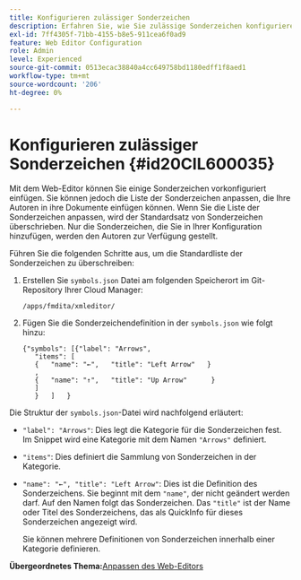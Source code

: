 ```yaml
---
title: Konfigurieren zulässiger Sonderzeichen
description: Erfahren Sie, wie Sie zulässige Sonderzeichen konfigurieren
exl-id: 7ff4305f-71bb-4155-b8e5-911cea6f0ad9
feature: Web Editor Configuration
role: Admin
level: Experienced
source-git-commit: 0513ecac38840a4cc649758bd1180edff1f8aed1
workflow-type: tm+mt
source-wordcount: '206'
ht-degree: 0%

---
```


# Konfigurieren zulässiger Sonderzeichen {#id20CIL600035}

Mit dem Web-Editor können Sie einige Sonderzeichen vorkonfiguriert einfügen. Sie können jedoch die Liste der Sonderzeichen anpassen, die Ihre Autoren in ihre Dokumente einfügen können. Wenn Sie die Liste der Sonderzeichen anpassen, wird der Standardsatz von Sonderzeichen überschrieben. Nur die Sonderzeichen, die Sie in Ihrer Konfiguration hinzufügen, werden den Autoren zur Verfügung gestellt.

Führen Sie die folgenden Schritte aus, um die Standardliste der Sonderzeichen zu überschreiben:

1. Erstellen Sie `symbols.json` Datei am folgenden Speicherort im Git-Repository Ihrer Cloud Manager:

   ```
   /apps/fmdita/xmleditor/
   ```

1. Fügen Sie die Sonderzeichendefinition in der `symbols.json` wie folgt hinzu:

   ```
   {"symbols": [{"label": "Arrows",
      "items": [
      {   "name": "←",   "title": "Left Arrow"   } 
      ,   
      {   "name": "↑",   "title": "Up Arrow"      } 
      ]   
      }   ]   }
   ```


Die Struktur der `symbols.json`-Datei wird nachfolgend erläutert:

- `"label": "Arrows"`: Dies legt die Kategorie für die Sonderzeichen fest. Im Snippet wird eine Kategorie mit dem Namen `"Arrows"` definiert.
- `"items"`: Dies definiert die Sammlung von Sonderzeichen in der Kategorie.
- `"name": "←", "title": "Left Arrow"`: Dies ist die Definition des Sonderzeichens. Sie beginnt mit dem `"name"`, der nicht geändert werden darf. Auf den Namen folgt das Sonderzeichen. Das `"title"` ist der Name oder Titel des Sonderzeichens, das als QuickInfo für dieses Sonderzeichen angezeigt wird.

  Sie können mehrere Definitionen von Sonderzeichen innerhalb einer Kategorie definieren.


**Übergeordnetes Thema:**&#x200B;[&#x200B; Anpassen des Web-Editors](conf-web-editor.md)
